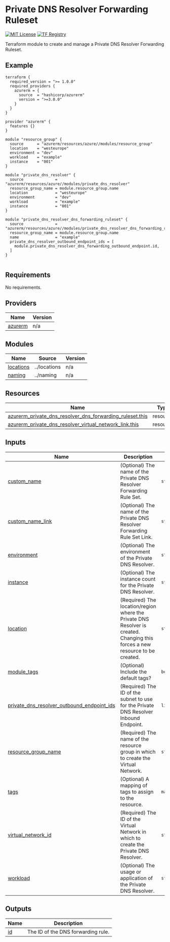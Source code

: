 # Private DNS Resolver Forwarding Ruleset
[![MIT License](https://img.shields.io/badge/license-MIT-orange.svg)](LICENSE) [![TF Registry](https://img.shields.io/badge/terraform-registry-blue.svg)](https://registry.terraform.io/modules/azurerm/resources/azure/latest/submodules/dns_forwarding_ruleset)

Terraform module to create and manage a Private DNS Resolver Forwarding Ruleset.

## Example

```hcl
terraform {
  required_version = ">= 1.0.0"
  required_providers {
    azurerm = {
      source  = "hashicorp/azurerm"
      version = ">=3.0.0"
    }
  }
}

provider "azurerm" {
  features {}
}

module "resource_group" {
  source      = "azurerm/resources/azure//modules/resource_group"
  location    = "westeurope"
  environment = "dev"
  workload    = "example"
  instance    = "001"
}

module "private_dns_resolver" {
  source              = "azurerm/resources/azure//modules/private_dns_resolver"
  resource_group_name = module.resource_group.name
  location            = "westeurope"
  environment         = "dev"
  workload            = "example"
  instance            = "001"
}

module "private_dns_resolver_dns_forwarding_ruleset" {
  source              = "azurerm/resources/azure//modules/private_dns_resolver_dns_forwarding_ruleset"
  resource_group_name = module.resource_group.name
  name                = "example"
  private_dns_resolver_outbound_endpoint_ids = [
    module.private_dns_resolver_dns_forwarding_outbound_endpoint.id,
  ]
}
  
```

## Requirements

No requirements.

## Providers

| Name | Version |
|------|---------|
| <a name="provider_azurerm"></a> [azurerm](#provider\_azurerm) | n/a |

## Modules

| Name | Source | Version |
|------|--------|---------|
| <a name="module_locations"></a> [locations](#module\_locations) | ../locations | n/a |
| <a name="module_naming"></a> [naming](#module\_naming) | ../naming | n/a |

## Resources

| Name | Type |
|------|------|
| [azurerm_private_dns_resolver_dns_forwarding_ruleset.this](https://registry.terraform.io/providers/hashicorp/azurerm/latest/docs/resources/private_dns_resolver_dns_forwarding_ruleset) | resource |
| [azurerm_private_dns_resolver_virtual_network_link.this](https://registry.terraform.io/providers/hashicorp/azurerm/latest/docs/resources/private_dns_resolver_virtual_network_link) | resource |

## Inputs

| Name | Description | Type | Default | Required |
|------|-------------|------|---------|:--------:|
| <a name="input_custom_name"></a> [custom\_name](#input\_custom\_name) | (Optional) The name of the Private DNS Resolver Forwarding Rule Set. | `string` | `""` | no |
| <a name="input_custom_name_link"></a> [custom\_name\_link](#input\_custom\_name\_link) | (Optional) The name of the Private DNS Resolver Forwarding Rule Set Link. | `string` | `""` | no |
| <a name="input_environment"></a> [environment](#input\_environment) | (Optional) The environment of the Private DNS Resolver. | `string` | `"prd"` | no |
| <a name="input_instance"></a> [instance](#input\_instance) | (Optional) The instance count for the Private DNS Resolver. | `string` | `"001"` | no |
| <a name="input_location"></a> [location](#input\_location) | (Required) The location/region where the Private DNS Resolver is created. Changing this forces a new resource to be created. | `string` | n/a | yes |
| <a name="input_module_tags"></a> [module\_tags](#input\_module\_tags) | (Optional) Include the default tags? | `bool` | `true` | no |
| <a name="input_private_dns_resolver_outbound_endpoint_ids"></a> [private\_dns\_resolver\_outbound\_endpoint\_ids](#input\_private\_dns\_resolver\_outbound\_endpoint\_ids) | (Required) The ID of the subnet to use for the Private DNS Resolver Inbound Endpoint. | `list(string)` | n/a | yes |
| <a name="input_resource_group_name"></a> [resource\_group\_name](#input\_resource\_group\_name) | (Required) The name of the resource group in which to create the Virtual Network. | `string` | n/a | yes |
| <a name="input_tags"></a> [tags](#input\_tags) | (Optional) A mapping of tags to assign to the resource. | `map(string)` | `null` | no |
| <a name="input_virtual_network_id"></a> [virtual\_network\_id](#input\_virtual\_network\_id) | (Required) The ID of the Virtual Network in which to create the Private DNS Resolver. | `string` | n/a | yes |
| <a name="input_workload"></a> [workload](#input\_workload) | (Optional) The usage or application of the Private DNS Resolver. | `string` | `"dns"` | no |

## Outputs

| Name | Description |
|------|-------------|
| <a name="output_id"></a> [id](#output\_id) | The ID of the DNS forwarding rule. |
